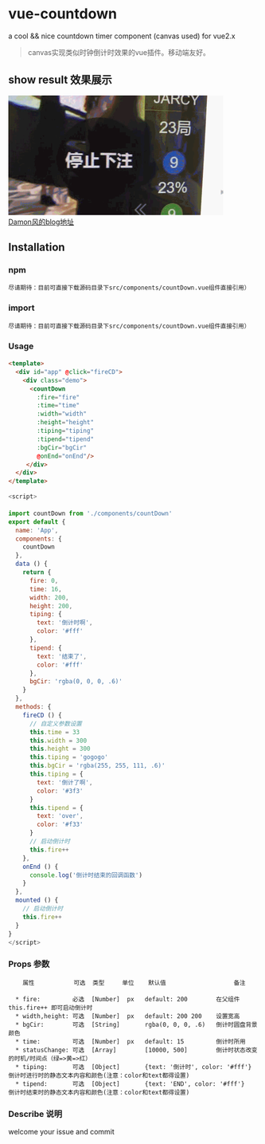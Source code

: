 # vue-countdown
a cool &amp;&amp; nice  countdown timer component (canvas used) for vue2.x

> canvas实现类似时钟倒计时效果的vue插件。移动端友好。

## show result 效果展示

![Damon风](https://github.com/Damon0820/vue-countdown/blob/master/static/img/show1.gif "Damon风")
</br>[Damon风的blog地址](https://www.cnblogs.com/damonFeng/)

## Installation

### npm
```
尽请期待：目前可直接下载源码目录下src/components/countDown.vue组件直接引用）
````

### import
````
尽请期待：目前可直接下载源码目录下src/components/countDown.vue组件直接引用）
````

### Usage

``` html
<template>
  <div id="app" @click="fireCD">
    <div class="demo">
      <countDown 
        :fire="fire"
        :time="time"
        :width="width"
        :height="height"
        :tiping="tiping"
        :tipend="tipend"
        :bgCir="bgCir"
        @onEnd="onEnd"/>
     </div>
  </div>
</template>
```
``` javascript
<script>

import countDown from './components/countDown'
export default {
  name: 'App',
  components: {
    countDown
  },
  data () {
    return {
      fire: 0,
      time: 16,
      width: 200,
      height: 200,
      tiping: {
        text: '倒计时啊',
        color: '#fff'
      },
      tipend: {
        text: '结束了',
        color: '#fff'
      },
      bgCir: 'rgba(0, 0, 0, .6)'
    }
  },
  methods: {
    fireCD () {
      // 自定义参数设置
      this.time = 33
      this.width = 300
      this.height = 300
      this.tiping = 'gogogo'
      this.bgCir = 'rgba(255, 255, 111, .6)'
      this.tiping = {
        text: '倒计了啊',
        color: '#3f3'
      }
      this.tipend = {
        text: 'over',
        color: '#f33'
      }
      // 启动倒计时
      this.fire++
    },
    onEnd () {
      console.log('倒计时结束的回调函数')
    }
  },
  mounted () {
    // 启动倒计时
    this.fire++    
  }
}
</script>
```

### Props 参数
        属性           可选  类型     单位    默认值                   备注

      * fire:         必选  [Number]  px   default: 200        在父组件this.fire++ 即可启动倒计时
      * width,height: 可选  [Number]  px   default: 200 200    设置宽高
      * bgCir:        可选  [String]       rgba(0, 0, 0, .6)   倒计时圆盘背景颜色
      * time:         可选  [Number]  px   default: 15         倒计时所用
      * statusChange: 可选  [Array]        [10000, 500]        倒计时状态改变的时机/时间点（绿=>黄=>红）
      * tiping:       可选  [Object]       {text: '倒计时', color: '#fff'}    倒计时进行时的静态文本内容和颜色(注意：color和text都得设置)
      * tipend:       可选  [Object]       {text: 'END', color: '#fff'}       倒计时结束时的静态文本内容和颜色(注意：color和text都得设置)

### Describe 说明 
  welcome your issue  and commit
